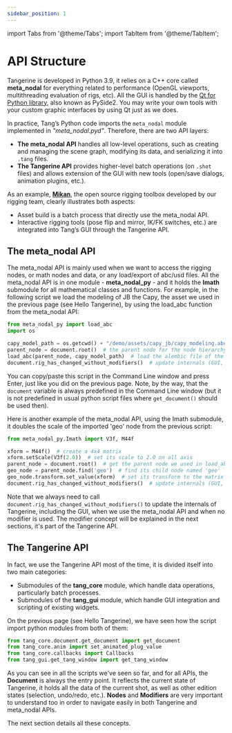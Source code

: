 ```yaml
---
sidebar_position: 1
---
```

import Tabs from '@theme/Tabs';
import TabItem from '@theme/TabItem';

# API Structure

Tangerine is developed in Python 3.9, it relies on a C++ core called **meta_nodal** for everything related to performance (OpenGL viewports, multithreading evaluation of rigs, etc).
All the GUI is handled by the [Qt for Python library](https://doc.qt.io/archives/qtforpython-5/), also known as PySide2.
You may write your own tools with your custom graphic interfaces by using Qt just as we does.

In practice, Tang’s Python code imports the `meta_nodal` module implemented in *"meta_nodal.pyd"*.
Therefore, there are two API layers:

- **The meta_nodal API** handles all low-level operations, such as creating and managing the scene graph, modifying its data, and serializing it into `.tang` files.
- **The Tangerine API** provides higher-level batch operations (on `.shot` files) and allows extension of the GUI with new tools (open/save dialogs, animation plugins, etc.).

As an example, [**Mikan**](https://citrus-software.github.io/mikan-docs/), the open source rigging toolbox developed by our rigging team, clearly illustrates both aspects:
- Asset build is a batch process that directly use the meta_nodal API.
- Interactive rigging tools (pose flip and mirror, IK/FK switches, etc.) are integrated into Tang’s GUI through the Tangerine API.

## The meta_nodal API

The meta_nodal API is mainly used when we want to access the rigging nodes, or math nodes and data, or any load/export of abc/usd files.
All the meta_nodal API is in one module - **meta_nodal_py** - and it holds the **Imath** submodule for all mathematical classes and functions.
For example, in the following script we load the modeling of JB the Capy, the asset we used in the previous page (see Hello Tangerine), by using the load_abc function from the meta_nodal API:
```python
from meta_nodal_py import load_abc
import os

capy_model_path = os.getcwd() + "/demo/assets/capy_jb/capy_modeling.abc"  # meshes of JB the Capy
parent_node = document.root()  # the parent node for the node hierarchy in the alembic file
load_abc(parent_node, capy_model_path)  # load the alembic file of the Capy, it only contains meshes (no rig)
document.rig_has_changed_without_modifiers()  # update internals (GUI, etc.)
```
You can copy/paste this script in the Command Line window and press Enter, just like you did on the previous page.
Note, by the way, that the `document` variable is always predefined in the Command Line window (but it is not predefined in usual python script files where `get_document()` should be used then).

Here is another example of the meta_nodal API, using the Imath submodule, it doubles the scale of the imported 'geo' node from the previous script:
```python
from meta_nodal_py.Imath import V3f, M44f

xform = M44f()  # create a 4x4 matrix
xform.setScale(V3f(2.0))  # set its scale to 2.0 on all axis
parent_node = document.root()  # get the parent node we used in load_abc (see above)
geo_node = parent_node.find('geo')  # find its child node named 'geo'
geo_node.transform.set_value(xform)  # set its transform to the matrix we made previously
document.rig_has_changed_without_modifiers()  # update internals (GUI, etc.)
```
Note that we always need to call `document.rig_has_changed_without_modifiers()` to update the internals of Tangerine, including the GUI, when we use the meta_nodal API and when no modifier is used.
The modifier concept will be explained in the next sections, it's part of the Tangerine API.

## The Tangerine API

In fact, we use the Tangerine API most of the time, it is divided itself into two main categories:
- Submodules of the **tang_core** module, which handle data operations, particularly batch processes.
- Submodules of the **tang_gui** module, which handle GUI integration and scripting of existing widgets.

On the previous page (see Hello Tangerine), we have seen how the script import python modules from both of them:
```python
from tang_core.document.get_document import get_document
from tang_core.anim import set_animated_plug_value
from tang_core.callbacks import Callbacks
from tang_gui.get_tang_window import get_tang_window
```

As you can see in all the scripts we've seen so far, and for all APIs, the **Document** is always the entry point. It reflects the current state of Tangerine, it holds all the data of the current shot, as well as other edition states (selection, undo/redo, etc.).
**Nodes** and **Modifiers** are very important to understand too in order to navigate easily in both Tangerine and meta_nodal APIs.

The next section details all these concepts.
